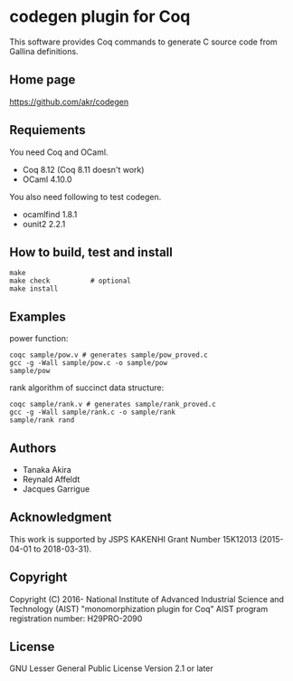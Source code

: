 # codegen plugin for Coq

This software provides Coq commands to generate C source code
from Gallina definitions.

## Home page

https://github.com/akr/codegen

## Requiements

You need Coq and OCaml.

- Coq 8.12 (Coq 8.11 doesn't work)
- OCaml 4.10.0

You also need following to test codegen.

- ocamlfind 1.8.1
- ounit2 2.2.1

## How to build, test and install

    make
    make check          # optional
    make install

## Examples

power function:

    coqc sample/pow.v # generates sample/pow_proved.c
    gcc -g -Wall sample/pow.c -o sample/pow
    sample/pow

rank algorithm of succinct data structure:

    coqc sample/rank.v # generates sample/rank_proved.c
    gcc -g -Wall sample/rank.c -o sample/rank
    sample/rank rand

## Authors

- Tanaka Akira
- Reynald Affeldt
- Jacques Garrigue

## Acknowledgment

This work is supported by JSPS KAKENHI Grant Number 15K12013 (2015-04-01 to 2018-03-31).

## Copyright

Copyright (C) 2016- National Institute of Advanced Industrial Science and Technology (AIST)
"monomorphization plugin for Coq"
AIST program registration number: H29PRO-2090

## License

GNU Lesser General Public License Version 2.1 or later
